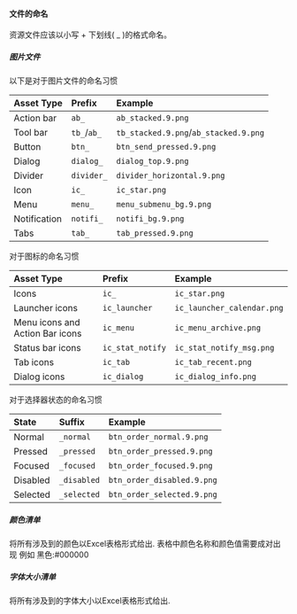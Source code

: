 #### 文件的命名
资源文件应该以小写 + 下划线( _ )的格式命名。
##### 图片文件
以下是对于图片文件的命名习惯

| Asset Type   | Prefix            |        Example               |
|:--------------| :------------------|:-----------------------------|
| Action bar   | `ab_`             | `ab_stacked.9.png`          |
| Tool bar   | `tb_`/`ab_`            | `tb_stacked.9.png`/`ab_stacked.9.png`          |
| Button       | `btn_`             | `btn_send_pressed.9.png`    |
| Dialog       | `dialog_`         | `dialog_top.9.png`          | 
| Divider      | `divider_`        | `divider_horizontal.9.png`  |
| Icon         | `ic_`              | `ic_star.png`               |
| Menu         | `menu_ `           | `menu_submenu_bg.9.png`     |
| Notification | `notifi_`    | `notifi_bg.9.png`     |
| Tabs         | `tab_`            | `tab_pressed.9.png`         |

对于图标的命名习惯

| Asset Type                      | Prefix             | Example                      |
| :--------------------------------| :----------------   | :---------------------------- | 
| Icons                           | `ic_`              | `ic_star.png`                |
| Launcher icons                  | `ic_launcher`      | `ic_launcher_calendar.png`   |
| Menu icons and Action Bar icons | `ic_menu`          | `ic_menu_archive.png`        |
| Status bar icons                | `ic_stat_notify`   | `ic_stat_notify_msg.png`     |
| Tab icons                       | `ic_tab`           | `ic_tab_recent.png`          |
| Dialog icons                    | `ic_dialog`        | `ic_dialog_info.png`         |

对于选择器状态的命名习惯

| State	       | Suffix          | Example                     |
|:--------------|:-----------------|:-----------------------------|
| Normal       | `_normal`       | `btn_order_normal.9.png`    |
| Pressed      | `_pressed`      | `btn_order_pressed.9.png`   |
| Focused      | `_focused`      | `btn_order_focused.9.png`   |
| Disabled     | `_disabled`     | `btn_order_disabled.9.png`  |
| Selected     | `_selected`     | `btn_order_selected.9.png`  |

##### 颜色清单

将所有涉及到的颜色以Excel表格形式给出. 表格中颜色名称和颜色值需要成对出现 例如 黑色:#000000

##### 字体大小清单

将所有涉及到的字体大小以Excel表格形式给出.
